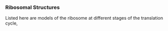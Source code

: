 ### Ribosomal Structures

Listed here are models of the ribosome at different stages of the translation cycle, 